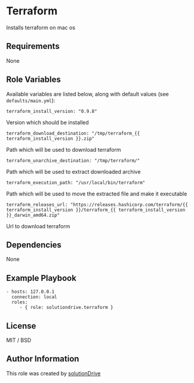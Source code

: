 Terraform
=========

Installs terraform on mac os

Requirements
------------

None

Role Variables
--------------

Available variables are listed below, along with default values (see `defaults/main.yml`):

    terraform_install_version: "0.9.8"
    
Version which should be installed

    terraform_download_destination: "/tmp/terraform_{{ terraform_install_version }}.zip"
    
Path which will be used to download terraform

    terraform_unarchive_destination: "/tmp/terraform/"
    
Path which will be used to extract downloaded archive

    terraform_execution_path: "/usr/local/bin/terraform"

Path which will be used to move the extracted file and make it executable

    terraform_releases_url: "https://releases.hashicorp.com/terraform/{{ terraform_install_version }}/terraform_{{ terraform_install_version }}_darwin_amd64.zip"
    
Url to download terraform

Dependencies
------------

None

Example Playbook
----------------

    - hosts: 127.0.0.1
      connection: local
      roles:
         - { role: solutiondrive.terraform }

License
-------

MIT / BSD

Author Information
------------------

This role was created by [solutionDrive](http://solutiondrive.de)
